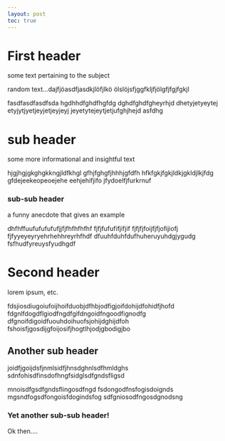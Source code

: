 ```yaml
---
layout: post
toc: true
---
```


# First header
some text pertaining to the subject

random text...dajfjöasdfjasdkjlöfjlkö
ölslöjsfjggfkljfjölgfjfgjfgkjl

fasdfasdfasdfsda
hgdhhdfghdfhgfdg
dghdfghdfgheyrhjd
dhetyjetyeytej
etyjytjyetjeyjetjeyjeyj
jeyetytejeytjetjufghjhejd
asfdhg

# sub header
some more informational and insightful text

hjgjhgjgkghgkkngjldfkhgl
gfhjfghgfjhhhjgfdfh
hfkfgkjfgkjldkjgkldjlkjfdg
gfdejeekeopeoejehe
eehjehifjifo
jfydoelfjfurkrnuf

### sub-sub header
a funny anecdote that gives an example

dhfhffuufufufufufjjfjfhfhfhfhf
fjfjfufufifjifjif
fjfjfjfoijfjfjofijiofj
fjfyyeyeyryehrhehhreyrhfhdf
dfuuhfduhfdufhuheruyuhdgjygudg
fsfhudfyreuysfyudhgdf

# Second header
lorem ipsum, etc.

fdsjiosdiugoiufoijhoifduobjdfhbjodfigjoifdohijdfohidfjhofd
fdgnlfdogdflgiodfngdfgifdngoidfngoodfignodfg
dfgnoifdigoidfuouhdoihuofsjohijdghijdfoh
fshoisfjgosdijgfoijosifjhogtlhjodjgbodigjbo

## Another sub header

joidfjgoijdsfjnmlsidfjhnsdghnlsdfhmldghs
sdnfohisdfinsdofhngfsidglsdfgndsfligsd

mnoisdfgsdfgndsflingosdfngd
fsdongodfnsfogisdoignds
mgsndfogsdfongoisfdogindsfog
sdfgniosodfngosdgnodsng

### Yet another sub-sub header!

Ok then....
